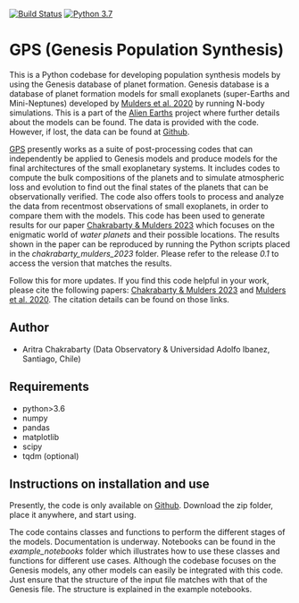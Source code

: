 [![Build Status](https://img.shields.io/badge/release-1.0-orange)](https://github.com/arcunique/Cplotter)
[![Python 3.7](https://img.shields.io/badge/python-3.7-blue.svg)](https://www.python.org/downloads/release/python-371/)

GPS (Genesis Population Synthesis)  
======

This is a Python codebase for developing population synthesis models by using the Genesis database of planet formation.
Genesis database is a database of planet formation models for small exoplanets (super-Earths and Mini-Neptunes) developed by 
[Mulders et al. 2020](https://ui.adsabs.harvard.edu/abs/2020ApJ...897...72M/abstract) by running N-body simulations. This is a part of the 
[Alien Earths](https://eos-nexus.org/genesis-database/) project where further details about the models can be found. The data is provided with the code. However, if lost, the data can be found at [Github](https://github.com/GijsMulders/Genesis).

[GPS](https://github.com/arcunique/GPS) presently works as a suite of post-processing codes that can independently be applied
to Genesis models and produce models for the final architectures of the small exoplanetary systems. It includes codes to compute the
bulk compositions of the planets and to simulate atmospheric loss and evolution to find out the final states of the planets that can be
observationally verified. The code also offers tools to process and analyze the data from recentmost observations of small exoplanets, in 
order to compare them with the models. This code has been used to generate results for our paper [Chakrabarty & Mulders 2023]() which
focuses on the enigmatic world of *water planets* and their possible locations. The results shown in the paper can be reproduced by running the Python 
scripts placed in the *chakrabarty_mulders_2023* folder. Please refer to the release *0.1* to access the version that matches the results.

Follow this for more updates. If you find this code helpful in your work, please cite the following papers:
[Chakrabarty & Mulders 2023]() and [Mulders et al. 2020](https://ui.adsabs.harvard.edu/abs/2020ApJ...897...72M/abstract). The citation details can be found on those links.


Author
------
* Aritra Chakrabarty (Data Observatory & Universidad Adolfo Ibanez, Santiago, Chile)

Requirements
------------
* python>3.6
* numpy
* pandas
* matplotlib 
* scipy
* tqdm (optional)

Instructions on installation and use
------------------------------------
Presently, the code is only available on [Github](https://github.com/arcunique/GPS). Download the zip folder, place it anywhere, and
start using.

The code contains classes and functions to perform the different stages of the models. Documentation is underway. Notebooks can be found in the 
*example_notebooks* folder which illustrates how to use these classes and functions for different use cases. Although the codebase focuses on the Genesis models, 
any other models can easily be integrated with this code. Just ensure that the structure of the input file  matches with that of the Genesis file.
The structure is explained in the example notebooks. 







